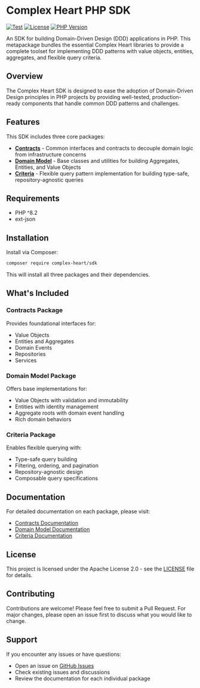 # Complex Heart PHP SDK

[![Test](https://github.com/ComplexHeart/php-sdk/actions/workflows/test.yml/badge.svg)](https://github.com/ComplexHeart/php-sdk/actions/workflows/test.yml)
[![License](https://img.shields.io/badge/license-Apache%202.0-blue.svg)](LICENSE)
[![PHP Version](https://img.shields.io/badge/php-%5E8.2-blue)](https://www.php.net/)

An SDK for building Domain-Driven Design (DDD) applications in PHP. This metapackage bundles the essential Complex Heart libraries to provide a complete toolset for implementing DDD patterns with value objects, entities, aggregates, and flexible query criteria.

## Overview

The Complex Heart SDK is designed to ease the adoption of Domain-Driven Design principles in PHP projects by providing well-tested, production-ready components that handle common DDD patterns and challenges.

## Features

This SDK includes three core packages:

- **[Contracts](https://github.com/ComplexHeart/php-contracts)** - Common interfaces and contracts to decouple domain logic from infrastructure concerns
- **[Domain Model](https://github.com/ComplexHeart/php-domain-model)** - Base classes and utilities for building Aggregates, Entities, and Value Objects
- **[Criteria](https://github.com/ComplexHeart/php-criteria)** - Flexible query pattern implementation for building type-safe, repository-agnostic queries

## Requirements

- PHP ^8.2
- ext-json

## Installation

Install via Composer:

```bash
composer require complex-heart/sdk
```

This will install all three packages and their dependencies.

## What's Included

### Contracts Package
Provides foundational interfaces for:
- Value Objects
- Entities and Aggregates
- Domain Events
- Repositories
- Services

### Domain Model Package
Offers base implementations for:
- Value Objects with validation and immutability
- Entities with identity management
- Aggregate roots with domain event handling
- Rich domain behaviors

### Criteria Package
Enables flexible querying with:
- Type-safe query building
- Filtering, ordering, and pagination
- Repository-agnostic design
- Composable query specifications

## Documentation

For detailed documentation on each package, please visit:

- [Contracts Documentation](https://github.com/ComplexHeart/php-contracts#readme)
- [Domain Model Documentation](https://github.com/ComplexHeart/php-domain-model#readme)
- [Criteria Documentation](https://github.com/ComplexHeart/php-criteria#readme)

## License

This project is licensed under the Apache License 2.0 - see the [LICENSE](LICENSE) file for details.

## Contributing

Contributions are welcome! Please feel free to submit a Pull Request. For major changes, please open an issue first to discuss what you would like to change.

## Support

If you encounter any issues or have questions:

- Open an issue on [GitHub Issues](https://github.com/ComplexHeart/php-sdk/issues)
- Check existing issues and discussions
- Review the documentation for each individual package
